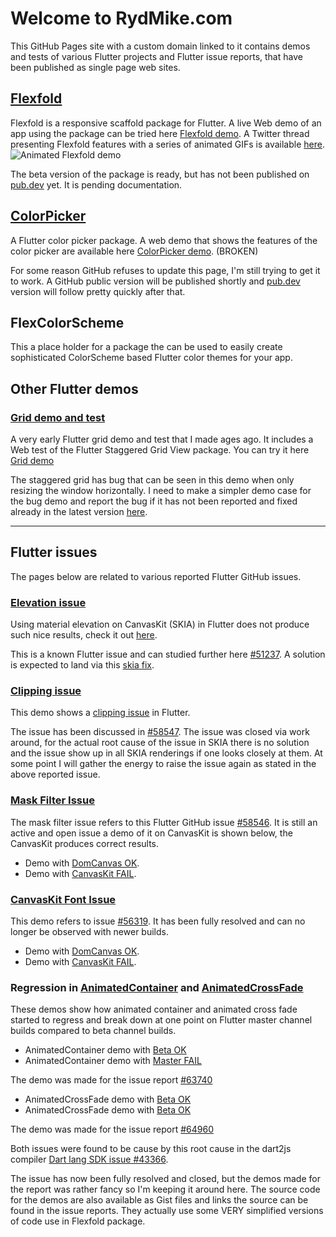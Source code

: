 # Welcome to RydMike.com

This GitHub Pages site with a custom domain linked to it contains demos and tests of various Flutter projects and Flutter issue reports, that have been published as single page web sites.

## [Flexfold](http://rydmike.com/demoflexfold)

Flexfold is a responsive scaffold package for Flutter. A live Web demo of an app using the package can be tried here [Flexfold demo](http://rydmike.com/demoflexfold).
A Twitter thread presenting Flexfold features with a series of animated GIFs is available [here](https://twitter.com/RydMike/status/1308281235723055107?s=20).
![Animated Flexfold demo](/assets/WithDevPreview3.gif)

The beta version of the package is ready, but has not been published on [pub.dev](https://pub.dev) yet. It is pending documentation.

## [ColorPicker](http://rydmike.com/pickerdemo)

A Flutter color picker package. A web demo that shows the features of the color picker are available here [ColorPicker demo](http://rydmike.com/pickerdemo). (BROKEN)

For some reason GitHub refuses to update this page, I'm still trying to get it to work. A GitHub public version will be published shortly and [pub.dev](https://pub.dev) version will follow pretty quickly after that.

## FlexColorScheme

This a place holder for a package the can be used to easily create sophisticated ColorScheme based Flutter color themes for your app.

## Other Flutter demos

### [Grid demo and test](http://rydmike.com/gridtest/#/)
A very early Flutter grid demo and test that I made ages ago. It includes a Web test of the Flutter Staggered Grid View package. You can try it here [Grid demo](http://rydmike.com/gridtest/#/)

The staggered grid has bug that can be seen in this demo when only resizing the window horizontally. I need to make a simpler demo case for the bug demo and report the bug if it has not been reported and fixed already in the latest version [here](https://github.com/letsar/flutter_staggered_grid_view).

----

## Flutter issues

The pages below are related to various reported Flutter GitHub issues.

### [Elevation issue](https://rydmike.com/elevation)

Using material elevation on CanvasKit (SKIA) in Flutter does not produce such nice results, check it out [here](https://rydmike.com/elevation).

This is a known Flutter issue and can studied further here [#51237](https://github.com/flutter/flutter/issues/51237). A solution is expected to land via this [skia fix](https://bugs.chromium.org/p/skia/issues/detail?id=10781).

### [Clipping issue](https://rydmike.com/clipissue/#/)

This demo shows a [clipping issue](https://rydmike.com/clipissue/#/) in Flutter.

The issue has been discussed in [#58547](https://github.com/flutter/flutter/issues/58547). The issue was closed via work around, for the actual root cause of the issue in SKIA there is no solution and the issue show up in all SKIA renderings if one looks closely at them. At some point I will gather the energy to raise the issue again as stated in the above reported issue.

### [Mask Filter Issue](https://rydmike.com/maskfilterskia)

The mask filter issue refers to this Flutter GitHub issue [#58546](https://github.com/flutter/flutter/issues/58546). It is still an active and open issue a demo of it on CanvasKit is shown below, the CanvasKit produces correct results.

* Demo with [DomCanvas OK](https://rydmike.com/maskfilterdom/).
* Demo with [CanvasKit FAIL](https://rydmike.com/maskfilterskia).


### [CanvasKit Font Issue](https://rydmike.com/fontissue/canvaskit/#/demo3)

This demo refers to issue [#56319](https://github.com/flutter/flutter/issues/56319). It has been fully resolved and can no longer be observed with newer builds.

* Demo with [DomCanvas OK](https://rydmike.com/fontissue/domcanvas/#/demo3).
* Demo with [CanvasKit FAIL](https://rydmike.com/fontissue/canvaskit/#/demo3).


### Regression in [AnimatedContainer](https://rydmike.com/animatedcontainermaster/#/) and [AnimatedCrossFade]()

These demos show how animated container and animated cross fade started to regress and break down at one point on Flutter master channel builds compared to beta channel builds.

* AnimatedContainer demo with [Beta OK](https://rydmike.com/animatedcontainerbeta/#/)
* AnimatedContainer demo with [Master FAIL](https://rydmike.com/animatedcontainermaster/#/)

The demo was made for the issue report [#63740](https://github.com/flutter/flutter/issues/63740)

* AnimatedCrossFade demo with [Beta OK](https://rydmike.com/animatedcrossfadebeta/#/)
* AnimatedCrossFade demo with [Beta OK](https://rydmike.com/animatedcrossfademaster/#/)

The demo was made for the issue report [#64960](https://github.com/flutter/flutter/issues/64960)

Both issues were found to be cause by this root cause in the dart2js compiler [Dart lang SDK issue #43366](https://github.com/dart-lang/sdk/issues/43366).

The issue has now been fully resolved and closed, but the demos made for the report was rather fancy so I'm keeping it around here. The source code for the demos are also available as Gist files and links the source can be found in the issue reports. They actually use some VERY simplified versions of code use in Flexfold package.
